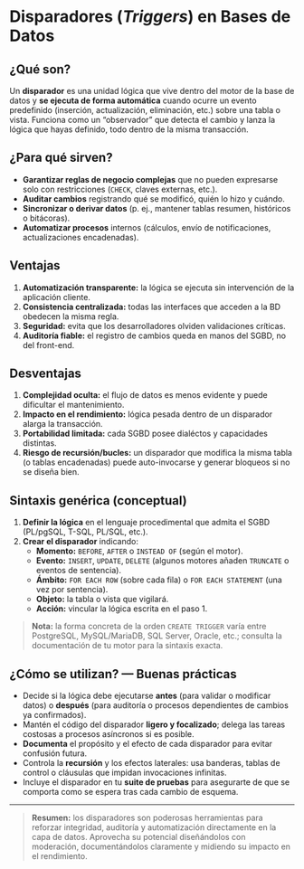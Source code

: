 # Disparadores (*Triggers*) en Bases de Datos

## ¿Qué son?
Un **disparador** es una unidad lógica que vive dentro del motor de la base de datos y **se ejecuta de forma automática** cuando ocurre un evento predefinido (inserción, actualización, eliminación, etc.) sobre una tabla o vista. Funciona como un “observador” que detecta el cambio y lanza la lógica que hayas definido, todo dentro de la misma transacción.

## ¿Para qué sirven?
- **Garantizar reglas de negocio complejas** que no pueden expresarse solo con restricciones (`CHECK`, claves externas, etc.).  
- **Auditar cambios** registrando qué se modificó, quién lo hizo y cuándo.  
- **Sincronizar o derivar datos** (p. ej., mantener tablas resumen, históricos o bitácoras).  
- **Automatizar procesos** internos (cálculos, envío de notificaciones, actualizaciones encadenadas).  

## Ventajas
1. **Automatización transparente:** la lógica se ejecuta sin intervención de la aplicación cliente.  
2. **Consistencia centralizada:** todas las interfaces que acceden a la BD obedecen la misma regla.  
3. **Seguridad:** evita que los desarrolladores olviden validaciones críticas.  
4. **Auditoría fiable:** el registro de cambios queda en manos del SGBD, no del front-end.

## Desventajas
1. **Complejidad oculta:** el flujo de datos es menos evidente y puede dificultar el mantenimiento.  
2. **Impacto en el rendimiento:** lógica pesada dentro de un disparador alarga la transacción.  
3. **Portabilidad limitada:** cada SGBD posee dialéctos y capacidades distintas.  
4. **Riesgo de recursión/bucles:** un disparador que modifica la misma tabla (o tablas encadenadas) puede auto-invocarse y generar bloqueos si no se diseña bien.

## Sintaxis genérica (conceptual)
1. **Definir la lógica** en el lenguaje procedimental que admita el SGBD (PL/pgSQL, T-SQL, PL/SQL, etc.).  
2. **Crear el disparador** indicando:
   - **Momento:** `BEFORE`, `AFTER` o `INSTEAD OF` (según el motor).  
   - **Evento:** `INSERT`, `UPDATE`, `DELETE` (algunos motores añaden `TRUNCATE` o eventos de sentencia).  
   - **Ámbito:** `FOR EACH ROW` (sobre cada fila) o `FOR EACH STATEMENT` (una vez por sentencia).  
   - **Objeto:** la tabla o vista que vigilará.  
   - **Acción:** vincular la lógica escrita en el paso 1.

> **Nota:** la forma concreta de la orden `CREATE TRIGGER` varía entre PostgreSQL, MySQL/MariaDB, SQL Server, Oracle, etc.; consulta la documentación de tu motor para la sintaxis exacta.

## ¿Cómo se utilizan? — Buenas prácticas
- Decide si la lógica debe ejecutarse **antes** (para validar o modificar datos) o **después** (para auditoría o procesos dependientes de cambios ya confirmados).  
- Mantén el código del disparador **ligero y focalizado**; delega las tareas costosas a procesos asíncronos si es posible.  
- **Documenta** el propósito y el efecto de cada disparador para evitar confusión futura.  
- Controla la **recursión** y los efectos laterales: usa banderas, tablas de control o cláusulas que impidan invocaciones infinitas.  
- Incluye el disparador en tu **suite de pruebas** para asegurarte de que se comporta como se espera tras cada cambio de esquema.

---

> **Resumen:** los disparadores son poderosas herramientas para reforzar integridad, auditoría y automatización directamente en la capa de datos. Aprovecha su potencial diseñándolos con moderación, documentándolos claramente y midiendo su impacto en el rendimiento.

